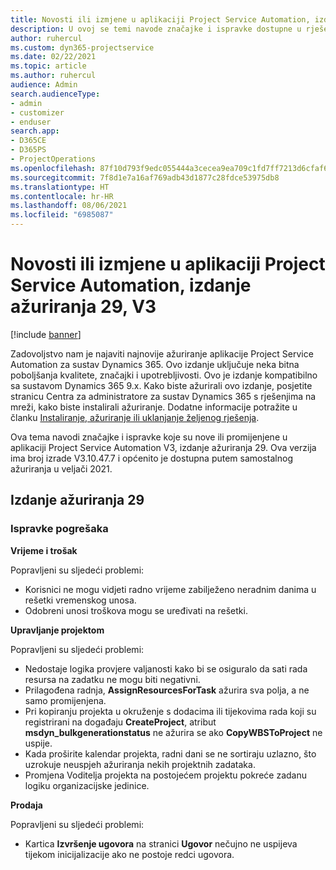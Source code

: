 ```yaml
---
title: Novosti ili izmjene u aplikaciji Project Service Automation, izdanje ažuriranja 29, V3
description: U ovoj se temi navode značajke i ispravke dostupne u rješenju Project Service Automation, izdanje ažuriranja 29, V3.
author: ruhercul
ms.custom: dyn365-projectservice
ms.date: 02/22/2021
ms.topic: article
ms.author: ruhercul
audience: Admin
search.audienceType:
- admin
- customizer
- enduser
search.app:
- D365CE
- D365PS
- ProjectOperations
ms.openlocfilehash: 87f10d793f9edc055444a3cecea9ea709c1fd7ff7213d6cfaf6b3cbe83a6a5a6
ms.sourcegitcommit: 7f8d1e7a16af769adb43d1877c28fdce53975db8
ms.translationtype: HT
ms.contentlocale: hr-HR
ms.lasthandoff: 08/06/2021
ms.locfileid: "6985087"
---
```

# <a name="whats-new-or-changed-in-project-service-automation-update-release-29-v3"></a>Novosti ili izmjene u aplikaciji Project Service Automation, izdanje ažuriranja 29, V3

[!include [banner](../includes/psa-now-project-operations.md)]

Zadovoljstvo nam je najaviti najnovije ažuriranje aplikacije Project Service Automation za sustav Dynamics 365. Ovo izdanje uključuje neka bitna poboljšanja kvalitete, značajki i upotrebljivosti. Ovo je izdanje kompatibilno sa sustavom Dynamics 365 9.x. Kako biste ažurirali ovo izdanje, posjetite stranicu Centra za administratore za sustav Dynamics 365 s rješenjima na mreži, kako biste instalirali ažuriranje. Dodatne informacije potražite u članku [Instaliranje, ažuriranje ili uklanjanje željenog rješenja](/power-platform/admin/install-remove-preferred-solution).

Ova tema navodi značajke i ispravke koje su nove ili promijenjene u aplikaciji Project Service Automation V3, izdanje ažuriranja 29. Ova verzija ima broj izrade V3.10.47.7 i općenito je dostupna putem samostalnog ažuriranja u veljači 2021.

## <a name="update-release-29"></a>Izdanje ažuriranja 29

### <a name="bug-fixes"></a>Ispravke pogrešaka

**Vrijeme i trošak**

Popravljeni su sljedeći problemi:

- Korisnici ne mogu vidjeti radno vrijeme zabilježeno neradnim danima u rešetki vremenskog unosa.
- Odobreni unosi troškova mogu se uređivati na rešetki.

**Upravljanje projektom**

Popravljeni su sljedeći problemi:

- Nedostaje logika provjere valjanosti kako bi se osiguralo da sati rada resursa na zadatku ne mogu biti negativni.
- Prilagođena radnja, **AssignResourcesForTask** ažurira sva polja, a ne samo promijenjena.
- Pri kopiranju projekta u okruženje s dodacima ili tijekovima rada koji su registrirani na događaju **CreateProject**, atribut **msdyn_bulkgenerationstatus** ne ažurira se ako **CopyWBSToProject** ne uspije.
- Kada proširite kalendar projekta, radni dani se ne sortiraju uzlazno, što uzrokuje neuspjeh ažuriranja nekih projektnih zadataka.
- Promjena Voditelja projekta na postojećem projektu pokreće zadanu logiku organizacijske jedinice.

**Prodaja**

Popravljeni su sljedeći problemi:

- Kartica **Izvršenje ugovora** na stranici **Ugovor** nečujno ne uspijeva tijekom inicijalizacije ako ne postoje redci ugovora.